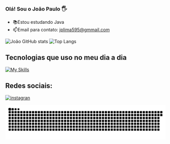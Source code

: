 ### Olá! Sou o João Paulo 🖐
- 📚Estou estudando Java
- 📫Email para contato: jplima595@gmmail.com 



![João GitHub stats](https://github-readme-stats.vercel.app/api?username=JPlima21&show_icons=true&theme=radical)
![Top Langs](https://github-readme-stats.vercel.app/api/top-langs/?username=JPlima21&layout=compact&theme=radical)

## Tecnologias que uso no meu dia a dia
[![My Skills](https://skillicons.dev/icons?i=py,java,postgres,vscode,eclipse,windows)](https://skillicons.dev)

## Redes sociais:
[![instagran](https://img.shields.io/badge/Instagram-E4405F?style=for-the-badge&logo=instagram&logoColor=white)](https://www.instagram.com/jp.limaxx/)

![Snake animation](https://github.com/JPlima21/JPlima21/blob/output/github-contribution-grid-snake.svg)
